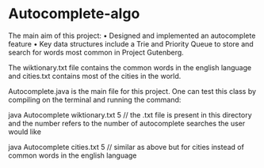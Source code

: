 # Autocomplete-algo
The main aim of this project:
•	Designed and implemented an autocomplete feature
•	Key data structures include a Trie and Priority Queue to store and search for words most common in Project Gutenberg.

The wiktionary.txt file contains the common words in the english language and cities.txt contains most of the cities in the world.

Autocomplete.java is the main file for this project. One can test this class by compiling on the terminal and running the command:

java Autocomplete wiktionary.txt 5  // the .txt file is present in this directory and the number refers to the number of autocomplete searches the user would like

java Autocomplete cities.txt 5 // similar as above but for cities instead of common words in the english language
